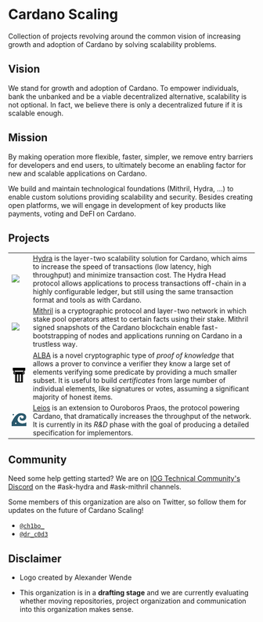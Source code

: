 # Cardano Scaling

Collection of projects revolving around the common vision of increasing growth
and adoption of Cardano by solving scalability problems.

## Vision

We stand for growth and adoption of Cardano. To empower individuals, bank the
unbanked and be a viable decentralized alternative, scalability is not optional.
In fact, we believe there is only a decentralized future if it is scalable
enough.

## Mission

By making operation more flexible, faster, simpler, we remove entry barriers for
developers and end users, to ultimately become an enabling factor for new and
scalable applications on Cardano.

We build and maintain technological foundations (Mithril, Hydra, …) to enable
custom solutions providing scalability and security. Besides creating open
platforms, we will engage in development of key products like payments, voting
and DeFI on Cardano.

## Projects

<table>
  <tr>
     <td>
         <img width="100" src="https://raw.githubusercontent.com/cardano-scaling/hydra/master/docs/static/img/hydra.png" />
     </td>
     <td>
         <a href="https://github.com/cardano-scaling/hydra">Hydra</a> is the
         layer-two scalability solution for Cardano, which aims to increase the speed
         of transactions (low latency, high throughput) and minimize transaction
         cost. The Hydra Head protocol allows applications to process transactions
         off-chain in a highly configurable ledger, but still using the same
         transaction format and tools as with Cardano.
     </td>
  </tr>
  <tr>
     <td>
         <img width="100" src="https://raw.githubusercontent.com/cardano-scaling/mithril/main/docs/website/static/img/logo.png" />
     </td>
     <td>
         <a href="https://github.com/cardano-scaling/mithril">Mithril</a> is
         a cryptographic protocol and layer-two network in which stake pool
         operators attest to certain facts using their stake. Mithril signed
         snapshots of the Cardano blockchain enable fast-bootstrapping of nodes
         and applications running on Cardano in a trustless way.
     </td>
  </tr>
  <tr>
     <td>
         <img width="100" src="https://raw.githubusercontent.com/cardano-scaling/alba/main/docs/src/logo.svg" />
     </td>
     <td>
         <a href="https://github.com/cardano-scaling/alba">ALBA</a> is
         a novel cryptographic type of <em>proof of knowledge</em> that allows a prover to convince a verifier
         they know a large set of elements verifying some predicate by providing a much smaller subset. It is 
         useful to build <em>certificates</em> from large number of individual elements, like signatures or votes, 
         assuming a significant majority of honest items.
     </td>
  </tr>
   <tr>
     <td>
         <img width="100" src="https://raw.githubusercontent.com/input-output-hk/ouroboros-leios/main/site/static/img/wave-logo.svg" />
     </td>
     <td>
         <a href="https://github.com/input-output-hk/ouroboros-leios">Leios</a> is
         an extension to Ouroboros Praos, the protocol powering Cardano, that dramatically increases the throughput of 
         the network. It is currently in its <em>R&D</em> phase with the goal of producing a detailed specification for 
         implementors.
     </td>
  </tr>
</table>

## Community

Need some help getting started? We are on [IOG Technical Community's Discord](https://discord.gg/Qq5vNTg9PT) on the #ask-hydra and #ask-mithril channels.

Some members of this organization are also on Twitter, so follow them for updates on the future of Cardano Scaling!

- [`@ch1bo_`](https://twitter.com/ch1bo_)
- [`@dr_c0d3`](https://twitter.com/dr_c0d3)

## Disclaimer

- Logo created by Alexander Wende

- This organization is in a **drafting stage** and we are currently evaluating whether moving repositories, project organization and communication into this organization makes sense.


